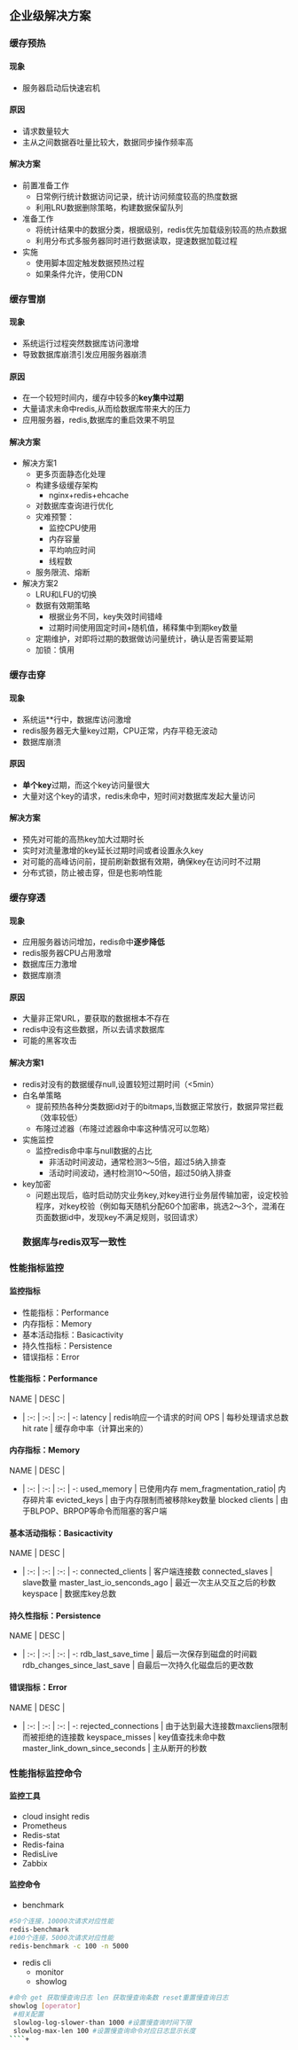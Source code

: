 ## 企业级解决方案
### 缓存预热
#### 现象
+ 服务器启动后快速宕机
#### 原因
  - 请求数量较大
  - 主从之间数据吞吐量比较大，数据同步操作频率高
#### 解决方案
+ 前置准备工作
  - 日常例行统计数据访问记录，统计访问频度较高的热度数据
  - 利用LRU数据删除策略，构建数据保留队列
+ 准备工作
  - 将统计结果中的数据分类，根据级别，redis优先加载级别较高的热点数据
  - 利用分布式多服务器同时进行数据读取，提速数据加载过程
+ 实施
  - 使用脚本固定触发数据预热过程
  - 如果条件允许，使用CDN

### 缓存雪崩
#### 现象
+ 系统运行过程突然数据库访问激增
+ 导致数据库崩溃引发应用服务器崩溃
#### 原因
+ 在一个较短时间内，缓存中较多的**key集中过期**
+ 大量请求未命中redis,从而给数据库带来大的压力
+ 应用服务器，redis,数据库的重启效果不明显
#### 解决方案
+ 解决方案1
  - 更多页面静态化处理
  - 构建多级缓存架构
    + nginx+redis+ehcache
  - 对数据库查询进行优化
  - 灾难预警：
    + 监控CPU使用
    + 内存容量
    + 平均响应时间
    + 线程数
  - 服务限流、熔断  
+ 解决方案2  
  - LRU和LFU的切换
  - 数据有效期策略
    + 根据业务不同，key失效时间错峰
    + 过期时间使用固定时间+随机值，稀释集中到期key数量
  - 定期维护，对即将过期的数据做访问量统计，确认是否需要延期
  - 加锁：慎用  

### 缓存击穿
#### 现象
+ 系统运**行中，数据库访问激增
+ redis服务器无大量key过期，CPU正常，内存平稳无波动
+ 数据库崩溃
#### 原因
+ **单个key**过期，而这个key访问量很大
+ 大量对这个key的请求，redis未命中，短时间对数据库发起大量访问
#### 解决方案
+ 预先对可能的高热key加大过期时长
+ 实时对流量激增的key延长过期时间或者设置永久key
+ 对可能的高峰访问前，提前刷新数据有效期，确保key在访问时不过期
+ 分布式锁，防止被击穿，但是也影响性能

### 缓存穿透
#### 现象
+ 应用服务器访问增加，redis命中**逐步降低**
+ redis服务器CPU占用激增
+ 数据库压力激增
+ 数据库崩溃
#### 原因
+ 大量非正常URL，要获取的数据根本不存在
+ redis中没有这些数据，所以去请求数据库
+ 可能的黑客攻击
#### 解决方案1
+ redis对没有的数据缓存null,设置较短过期时间（<5min）
+ 白名单策略
  - 提前预热各种分类数据id对于的bitmaps,当数据正常放行，数据异常拦截（效率较低）
  - 布隆过滤器（布隆过滤器命中率这种情况可以忽略）
+ 实施监控
  - 监控redis命中率与null数据的占比
    + 非活动时间波动，通常检测3～5倍，超过5纳入排查
    + 活动时间波动，通村检测10～50倍，超过50纳入排查
+ key加密
  - 问题出现后，临时启动防灾业务key,对key进行业务层传输加密，设定校验程序，对key校验（例如每天随机分配60个加密串，挑选2～3个，混淆在页面数据id中，发现key不满足规则，驳回请求）      
  ### 数据库与redis双写一致性

### 性能指标监控
#### 监控指标
+ 性能指标：Performance
+ 内存指标：Memory
+ 基本活动指标：Basicactivity
+ 持久性指标：Persistence
+ 错误指标：Error
#### 性能指标：Performance
NAME | DESC |  
- | :-: | :-: | :-: | -:
latency | redis响应一个请求的时间
OPS | 每秒处理请求总数
hit rate | 缓存命中率（计算出来的）

#### 内存指标：Memory
NAME | DESC |  
- | :-: | :-: | :-: | -:
used_memory | 已使用内存
mem_fragmentation_ratio| 内存碎片率
evicted_keys | 由于内存限制而被移除key数量
blocked clients | 由于BLPOP、BRPOP等命令而阻塞的客户端

#### 基本活动指标：Basicactivity
NAME | DESC |  
- | :-: | :-: | :-: | -:
connected_clients | 客户端连接数
connected_slaves | slave数量
master_last_io_senconds_ago | 最近一次主从交互之后的秒数
keyspace | 数据库key总数

#### 持久性指标：Persistence
NAME | DESC |  
- | :-: | :-: | :-: | -:
rdb_last_save_time | 最后一次保存到磁盘的时间戳
rdb_changes_since_last_save | 自最后一次持久化磁盘后的更改数

#### 错误指标：Error
NAME | DESC |  
- | :-: | :-: | :-: | -:
rejected_connections | 由于达到最大连接数maxcliens限制而被拒绝的连接数
keyspace_misses | key值查找未命中数
master_link_down_since_seconds | 主从断开的秒数

### 性能指标监控命令
#### 监控工具
+ cloud insight redis
+ Prometheus
+ Redis-stat
+ Redis-faina
+ RedisLive
+ Zabbix
#### 监控命令
+ benchmark
````sh
#50个连接，10000次请求对应性能
redis-benchmark
#100个连接，5000次请求对应性能
redis-benchmark -c 100 -n 5000
````
+ redis cli
  - monitor
  - showlog
````sh
#命令 get 获取慢查询日志 len 获取慢查询条数 reset重置慢查询日志
showlog [operator]
 #相关配置
 slowlog-log-slower-than 1000 #设置慢查询时间下限
 slowlog-max-len 100 #设置慢查询命令对应日志显示长度
````+